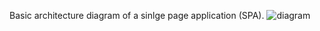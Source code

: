 Basic architecture diagram of a sinlge page application (SPA).
![diagram](https://user-images.githubusercontent.com/62907195/163218633-5439f7ee-14ed-4281-b9a1-fa038cd04e57.jpeg)
